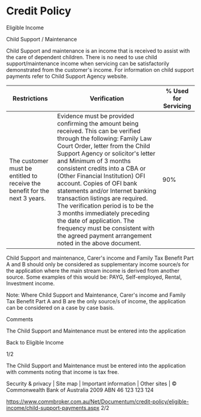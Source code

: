 # Credit Policy

Eligible Income

Child Support / Maintenance

Child Support and maintenance is an income that is received to assist with the care of dependent children. There is no need to use child support/maintenance income when servicing can be satisfactorily demonstrated from the customer's income. For information on child support payments refer to Child Support Agency website.

|Restrictions|Verification|% Used for Servicing|
|---|---|---|
|The customer must be entitled to receive the benefit for the next 3 years.|Evidence must be provided confirming the amount being received. This can be verified through the following: Family Law Court Order, letter from the Child Support Agency or solicitor's letter and Minimum of 3 months consistent credits into a CBA or (Other Financial Institution) OFI account. Copies of OFI bank statements and/or Internet banking transaction listings are required. The verification period is to be the 3 months immediately preceding the date of application. The frequency must be consistent with the agreed payment arrangement noted in the above document.|90%|

Child Support and maintenance, Carer's income and Family Tax Benefit Part A and B should only be considered as supplementary income source/s for the application where the main stream income is derived from another source. Some examples of this would be: PAYG, Self-employed, Rental, Investment income.

Note: Where Child Support and Maintenance, Carer's income and Family Tax Benefit Part A and B are the only source/s of income, the application can be considered on a case by case basis.

Comments

The Child Support and Maintenance must be entered into the application

Back to Eligible Income

1/2

The Child Support and Maintenance must be entered into the application with comments noting that income is tax free.

Security & privacy | Site map | Important information | Other sites | © Commonwealth Bank of Australia 2009 ABN 46 123 123 124

https://www.commbroker.com.au/Net/Documentum/credit-policy/eligible-income/child-support-payments.aspx 2/2